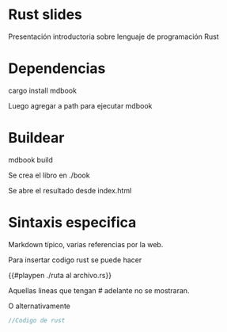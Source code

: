 # Rust slides

Presentación introductoria sobre lenguaje de programación Rust

# Dependencias

cargo install mdbook

Luego agregar a path para ejecutar mdbook

# Buildear

mdbook build

Se crea el libro en ./book

Se abre el resultado desde index.html

# Sintaxis especifica

Markdown típico, varias referencias por la web.

Para insertar codigo rust se puede hacer 

{{#playpen ./ruta al archivo.rs}}

Aquellas lineas que tengan # adelante no se mostraran.

O alternativamente

```rust
//Codigo de rust
```
